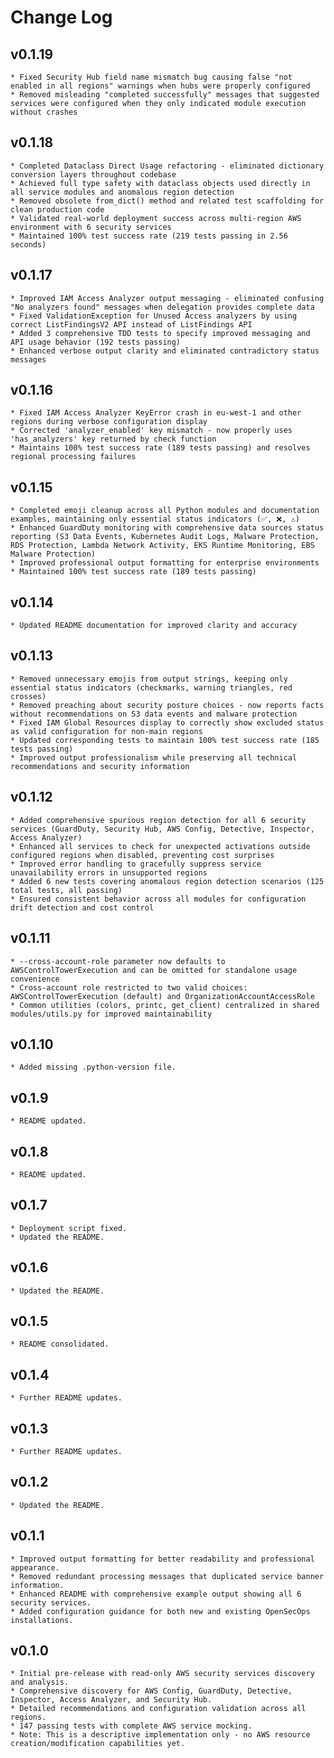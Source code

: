# Change Log

## v0.1.19
    * Fixed Security Hub field name mismatch bug causing false "not enabled in all regions" warnings when hubs were properly configured
    * Removed misleading "completed successfully" messages that suggested services were configured when they only indicated module execution without crashes

## v0.1.18
    * Completed Dataclass Direct Usage refactoring - eliminated dictionary conversion layers throughout codebase
    * Achieved full type safety with dataclass objects used directly in all service modules and anomalous region detection
    * Removed obsolete from_dict() method and related test scaffolding for clean production code
    * Validated real-world deployment success across multi-region AWS environment with 6 security services
    * Maintained 100% test success rate (219 tests passing in 2.56 seconds)

## v0.1.17
    * Improved IAM Access Analyzer output messaging - eliminated confusing "No analyzers found" messages when delegation provides complete data
    * Fixed ValidationException for Unused Access analyzers by using correct ListFindingsV2 API instead of ListFindings API
    * Added 3 comprehensive TDD tests to specify improved messaging and API usage behavior (192 tests passing)
    * Enhanced verbose output clarity and eliminated contradictory status messages

## v0.1.16
    * Fixed IAM Access Analyzer KeyError crash in eu-west-1 and other regions during verbose configuration display
    * Corrected 'analyzer_enabled' key mismatch - now properly uses 'has_analyzers' key returned by check function
    * Maintains 100% test success rate (189 tests passing) and resolves regional processing failures

## v0.1.15
    * Completed emoji cleanup across all Python modules and documentation examples, maintaining only essential status indicators (✅, ❌, ⚠️)
    * Enhanced GuardDuty monitoring with comprehensive data sources status reporting (S3 Data Events, Kubernetes Audit Logs, Malware Protection, RDS Protection, Lambda Network Activity, EKS Runtime Monitoring, EBS Malware Protection)
    * Improved professional output formatting for enterprise environments
    * Maintained 100% test success rate (189 tests passing)

## v0.1.14
    * Updated README documentation for improved clarity and accuracy

## v0.1.13
    * Removed unnecessary emojis from output strings, keeping only essential status indicators (checkmarks, warning triangles, red crosses)
    * Removed preaching about security posture choices - now reports facts without recommendations on S3 data events and malware protection
    * Fixed IAM Global Resources display to correctly show excluded status as valid configuration for non-main regions
    * Updated corresponding tests to maintain 100% test success rate (185 tests passing)
    * Improved output professionalism while preserving all technical recommendations and security information

## v0.1.12
    * Added comprehensive spurious region detection for all 6 security services (GuardDuty, Security Hub, AWS Config, Detective, Inspector, Access Analyzer)
    * Enhanced all services to check for unexpected activations outside configured regions when disabled, preventing cost surprises
    * Improved error handling to gracefully suppress service unavailability errors in unsupported regions
    * Added 6 new tests covering anomalous region detection scenarios (125 total tests, all passing)
    * Ensured consistent behavior across all modules for configuration drift detection and cost control

## v0.1.11
    * --cross-account-role parameter now defaults to AWSControlTowerExecution and can be omitted for standalone usage convenience
    * Cross-account role restricted to two valid choices: AWSControlTowerExecution (default) and OrganizationAccountAccessRole
    * Common utilities (colors, printc, get_client) centralized in shared modules/utils.py for improved maintainability

## v0.1.10
    * Added missing .python-version file.

## v0.1.9
    * README updated.

## v0.1.8
    * README updated.

## v0.1.7
    * Deployment script fixed.
    * Updated the README.

## v0.1.6
    * Updated the README.

## v0.1.5
    * README consolidated.

## v0.1.4
    * Further README updates.

## v0.1.3
    * Further README updates.

## v0.1.2
    * Updated the README.

## v0.1.1
    * Improved output formatting for better readability and professional appearance.
    * Removed redundant processing messages that duplicated service banner information.
    * Enhanced README with comprehensive example output showing all 6 security services.
    * Added configuration guidance for both new and existing OpenSecOps installations.

## v0.1.0
    * Initial pre-release with read-only AWS security services discovery and analysis.
    * Comprehensive discovery for AWS Config, GuardDuty, Detective, Inspector, Access Analyzer, and Security Hub.
    * Detailed recommendations and configuration validation across all regions.
    * 147 passing tests with complete AWS service mocking.
    * Note: This is a descriptive implementation only - no AWS resource creation/modification capabilities yet.

